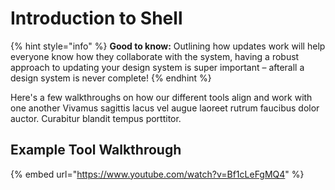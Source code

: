 # Introduction to Shell

{% hint style="info" %}
**Good to know:** Outlining how updates work will help everyone know how they collaborate with the system, having a robust approach to updating your design system is super important – afterall a design system is never complete!
{% endhint %}

Here's a few walkthroughs on how our different tools align and work with one another Vivamus sagittis lacus vel augue laoreet rutrum faucibus dolor auctor. Curabitur blandit tempus porttitor.

## Example Tool Walkthrough

{% embed url="https://www.youtube.com/watch?v=Bf1cLeFgMQ4" %}
